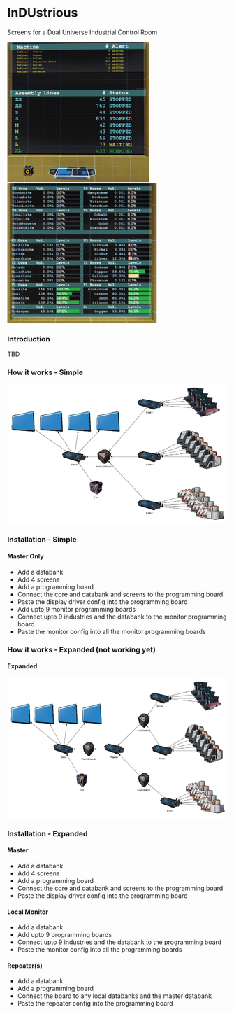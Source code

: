 # InDUstrious
Screens for a Dual Universe Industrial Control Room

<img src="images/mon01.png" height="320" alt="Alerts"> <img src="images/mon02.png" height="320" alt="Ores & Pures">

### Introduction
TBD

### How it works - Simple
<img src="images/industrious_simple.png" height="320" alt="Diagram">

### Installation - Simple
#### Master Only
* Add a databank
* Add 4 screens
* Add a programming board
* Connect the core and databank and screens to the programming board
* Paste the display driver config into the programming board
* Add upto 9 monitor programming boards
* Connect upto 9 industries and the databank to the monitor programming board
* Paste the monitor config into all the monitor programming boards

### How it works - Expanded (not working yet)
#### Expanded
<img src="images/industrious.png" height="320" alt="Diagram">

### Installation - Expanded
#### Master
* Add a databank
* Add 4 screens
* Add a programming board
* Connect the core and databank and screens to the programming board
* Paste the display driver config into the programming board
#### Local Monitor
* Add a databank
* Add upto 9 programming boards
* Connect upto 9 industries and the databank to the programming board
* Paste the monitor config into all the programming boards
#### Repeater(s)
* Add a databank
* Add a programming board
* Connect the board to any local databanks and the master databank
* Paste the repeater config into the programming board
